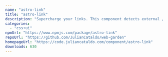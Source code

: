 ```yaml
---
name: "astro-link"
title: "astro-link"
description: "Supercharge your links. This component detects external / anchor / same domain / mail / telephone href, and apply optimizations accordingly."
categories:
  - "css+ui"
npmUrl: "https://www.npmjs.com/package/astro-link"
repoUrl: "https://github.com/JulianCataldo/web-garden"
homepageUrl: "https://code.juliancataldo.com/component/astro-link"
downloads: 630
---
```

